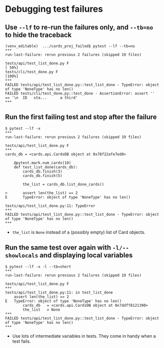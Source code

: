 # Debugging test failures

## Use `--lf` to re-run the failures only, and `--tb=no` to hide the traceback

```unix
(venv_editable)  .../cards_proj_failed$ pytest --lf --tb=no
***
run-last-failure: rerun previous 2 failures (skipped 19 files)

tests/api/test_list_done.py F                                                                                     [ 50%]
tests/cli/test_done.py F                                                                                          [100%]
***
FAILED tests/api/test_list_done.py::test_list_done - TypeError: object of type 'NoneType' has no len()
FAILED tests/cli/test_done.py::test_done - AssertionError: assert '' == '\n  ID   sta...      a third'
***
```

## Run the first failing test and stop after the failure

```unix
$ pytest --lf -x
***
run-last-failure: rerun previous 2 failures (skipped 19 files)

tests/api/test_list_done.py F
***
cards_db = <cards.api.CardsDB object at 0x78f22afe7ed0>

    @pytest.mark.num_cards(10)
    def test_list_done(cards_db):
        cards_db.finish(3)
        cards_db.finish(5)
    
        the_list = cards_db.list_done_cards()
    
>       assert len(the_list) == 2
E       TypeError: object of type 'NoneType' has no len()

tests/api/test_list_done.py:11: TypeError
***
FAILED tests/api/test_list_done.py::test_list_done - TypeError: object of type 'NoneType' has no len()
***
```

- `the_list` is `None` instead of a (possibly empty) list of Card objects.

## Run the same test over again with `-l/--showlocals` and displaying local variables

```unix
$ pytest --lf -x -l --tb=short
***
run-last-failure: rerun previous 2 failures (skipped 19 files)

tests/api/test_list_done.py F
***
tests/api/test_list_done.py:11: in test_list_done
    assert len(the_list) == 2
E   TypeError: object of type 'NoneType' has no len()
        cards_db   = <cards.api.CardsDB object at 0x7ddff8121390>
        the_list   = None
***
FAILED tests/api/test_list_done.py::test_list_done - TypeError: object of type 'NoneType' has no len()
***
```

- Use lots of intermediate variables in tests. They come in handy when a test fails.

